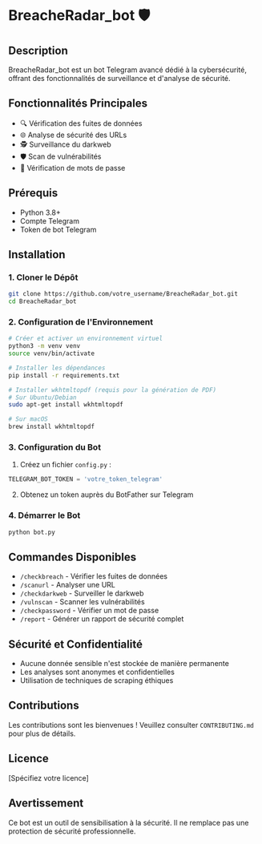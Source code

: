 # BreacheRadar_bot 🛡️

## Description

BreacheRadar_bot est un bot Telegram avancé dédié à la cybersécurité, offrant des fonctionnalités de surveillance et d'analyse de sécurité.

## Fonctionnalités Principales

- 🔍 Vérification des fuites de données
- 🌐 Analyse de sécurité des URLs
- 🕵️ Surveillance du darkweb
- 🛡️ Scan de vulnérabilités
- 🔐 Vérification de mots de passe

## Prérequis

- Python 3.8+
- Compte Telegram
- Token de bot Telegram

## Installation

### 1. Cloner le Dépôt

```bash
git clone https://github.com/votre_username/BreacheRadar_bot.git
cd BreacheRadar_bot
```

### 2. Configuration de l'Environnement

```bash
# Créer et activer un environnement virtuel
python3 -m venv venv
source venv/bin/activate

# Installer les dépendances
pip install -r requirements.txt

# Installer wkhtmltopdf (requis pour la génération de PDF)
# Sur Ubuntu/Debian
sudo apt-get install wkhtmltopdf

# Sur macOS
brew install wkhtmltopdf
```

### 3. Configuration du Bot

1. Créez un fichier `config.py` :
```python
TELEGRAM_BOT_TOKEN = 'votre_token_telegram'
```

2. Obtenez un token auprès du BotFather sur Telegram

### 4. Démarrer le Bot

```bash
python bot.py
```

## Commandes Disponibles

- `/checkbreach` - Vérifier les fuites de données
- `/scanurl` - Analyser une URL
- `/checkdarkweb` - Surveiller le darkweb
- `/vulnscan` - Scanner les vulnérabilités
- `/checkpassword` - Vérifier un mot de passe
- `/report` - Générer un rapport de sécurité complet

## Sécurité et Confidentialité

- Aucune donnée sensible n'est stockée de manière permanente
- Les analyses sont anonymes et confidentielles
- Utilisation de techniques de scraping éthiques

## Contributions

Les contributions sont les bienvenues ! Veuillez consulter `CONTRIBUTING.md` pour plus de détails.

## Licence

[Spécifiez votre licence]

## Avertissement

Ce bot est un outil de sensibilisation à la sécurité. Il ne remplace pas une protection de sécurité professionnelle.
